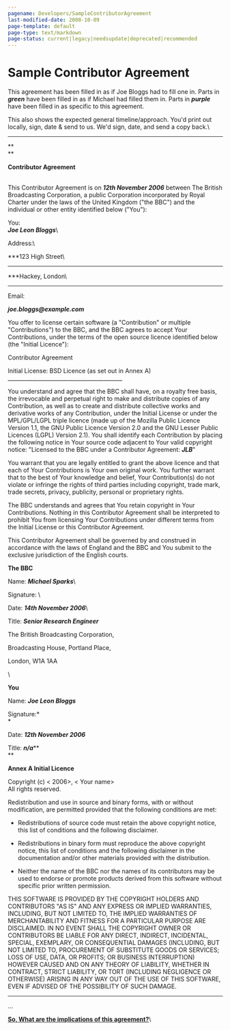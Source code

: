 ```yaml
---
pagename: Developers/SampleContributorAgreement
last-modified-date: 2008-10-09
page-template: default
page-type: text/markdown
page-status: current|legacy|needsupdate|deprecated|recommended
---
```

 

Sample Contributor Agreement
============================

This agreement has been filled in as if Joe Bloggs had to fill one in.
Parts in ***green*** have been filled in as if Michael had filled them
in. Parts in ***purple*** have been filled in as specific to this
agreement.

This also shows the expected general timeline/approach. You\'d print out
locally, sign, date & send to us. We\'d sign, date, and send a copy
back.\

------------------------------------------------------------------------

**\
**

**Contributor Agreement**

\
This Contributor Agreement is on ***12th November 2006*** between The
British Broadcasting Corporation, a public Corporation incorporated by
Royal Charter under the laws of the United Kingdom (\"the BBC\") and the
individual or other entity identified below (\"You\"):

You:\
***Joe Leon Bloggs***\

Address:\

***123 High Street\
***

***Hackey, London\
***

Email:

***joe.bloggs\@example.com***

You offer to license certain software (a \"Contribution\" or multiple
\"Contributions\") to the BBC, and the BBC agrees to accept Your
Contributions, under the terms of the open source licence identified
below (the \"Initial Licence\"):

Contributor Agreement

Initial License: BSD Licence (as set out in Annex A)
\_\_\_\_\_\_\_\_\_\_\_\_\_\_\_\_\_\_\_\_\_\_\_\_\_\_\_\_\_\_\_\_\_\_\_\_\_\_\_\_\_\_

You understand and agree that the BBC shall have, on a royalty free
basis, the irrevocable and perpetual right to make and distribute copies
of any Contribution, as well as to create and distribute collective
works and derivative works of any Contribution, under the Initial
License or under the MPL/GPL/LGPL triple licence (made up of the Mozilla
Public Licence Version 1.1, the GNU Public Licence Version 2.0 and the
GNU Lesser Public Licences (LGPL) Version 2.1). You shall identify each
Contribution by placing the following notice in Your source code
adjacent to Your valid copyright notice: \"Licensed to the BBC under a
Contributor Agreement: ***JLB***\"

You warrant that you are legally entitled to grant the above licence and
that each of Your Contributions is Your own original work. You further
warrant that to the best of Your knowledge and belief, Your
Contribution(s) do not violate or infringe the rights of third parties
including copyright, trade mark, trade secrets, privacy, publicity,
personal or proprietary rights.

The BBC understands and agrees that You retain copyright in Your
Contributions. Nothing in this Contributor Agreement shall be
interpreted to prohibit You from licensing Your Contributions under
different terms from the Initial License or this Contributor Agreement.

This Contributor Agreement shall be governed by and construed in
accordance with the laws of England and the BBC and You submit to the
exclusive jurisdiction of the English courts.

**The BBC**

Name: ***Michael Sparks***\

Signature: \

Date: ***14th November 2006***\

Title: ***Senior Research Engineer***

The British Broadcasting Corporation,

Broadcasting House, Portland Place,

London, W1A 1AA

\

**You**

Name: ***Joe Leon Bloggs***

Signature:*\
*

Date: ***12th November 2006***

Title: ***n/a*****\
**

**Annex A Initial Licence**

Copyright (c) \< 2006\>, \< Your name\>\
All rights reserved.

Redistribution and use in source and binary forms, with or without
modification, are permitted provided that the following conditions are
met:

-   Redistributions of source code must retain the above copyright
    notice, this list of conditions and the following disclaimer.

-   Redistributions in binary form must reproduce the above copyright
    notice, this list of conditions and the following disclaimer in the
    documentation and/or other materials provided with the distribution.

-   Neither the name of the BBC nor the names of its contributors may be
    used to endorse or promote products derived from this software
    without specific prior written permission.

THIS SOFTWARE IS PROVIDED BY THE COPYRIGHT HOLDERS AND CONTRIBUTORS \"AS
IS\" AND ANY EXPRESS OR IMPLIED WARRANTIES, INCLUDING, BUT NOT LIMITED
TO, THE IMPLIED WARRANTIES OF MERCHANTABILITY AND FITNESS FOR A
PARTICULAR PURPOSE ARE DISCLAIMED. IN NO EVENT SHALL THE COPYRIGHT OWNER
OR CONTRIBUTORS BE LIABLE FOR ANY DIRECT, INDIRECT, INCIDENTAL, SPECIAL,
EXEMPLARY, OR CONSEQUENTIAL DAMAGES (INCLUDING, BUT NOT LIMITED TO,
PROCUREMENT OF SUBSTITUTE GOODS OR SERVICES; LOSS OF USE, DATA, OR
PROFITS; OR BUSINESS INTERRUPTION) HOWEVER CAUSED AND ON ANY THEORY OF
LIABILITY, WHETHER IN CONTRACT, STRICT LIABILITY, OR TORT (INCLUDING
NEGLIGENCE OR OTHERWISE) ARISING IN ANY WAY OUT OF THE USE OF THIS
SOFTWARE, EVEN IF ADVISED OF THE POSSIBILITY OF SUCH DAMAGE.

------------------------------------------------------------------------

\...

[**So, What are the implications of this
agreement?**](ContributorAgreementFAQ)\

